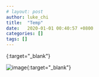 ```yaml
---
# layout: post
author: luke_chi
title:  "Temp"
date:   2020-01-01 00:40:57 +0800
categories: []
tags: []
---
```


[](){:target="_blank"}

![image](){:target="_blank"}
